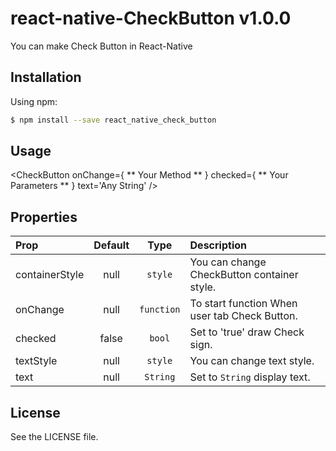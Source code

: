 # react-native-CheckButton v1.0.0

You can make Check Button in React-Native

## Installation

Using npm:
```bash
$ npm install --save react_native_check_button
```

## Usage

<CheckButton onChange={ ** Your Method ** } checked={ ** Your Parameters ** } text='Any String' />


## Properties
| Prop  | Default  | Type | Description |
| :------------ |:---------------:| :---------------:| :-----|
| containerStyle | null | `style` | You can change CheckButton container style. |
| onChange | null | `function` | To start function When user tab Check Button. |
| checked | false | `bool` | Set to 'true' draw Check sign. |
| textStyle | null | `style` | You can change text style. |
| text | null | `String` | Set to `String` display text. |


## License
See the LICENSE file.
